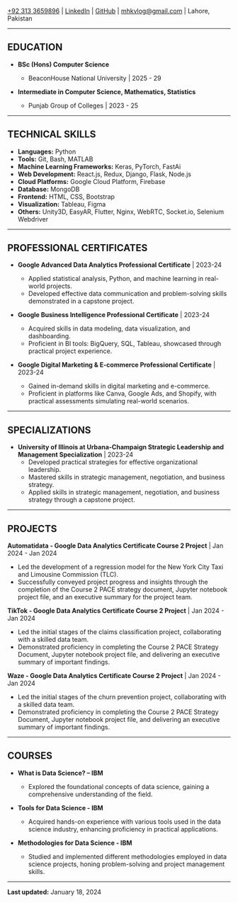 [+92 313 3659896](tel:+923133659896) | [LinkedIn](https://www.linkedin.com/in/haidarkhan) | [GitHub](https://github.com/mhaidarkhan) | [mhkvlog@gmail.com](mailto:mhkvlog@gmail.com) | Lahore, Pakistan

---

## EDUCATION
- **BSc (Hons) Computer Science**
  - BeaconHouse National University | 2025 - 29

- **Intermediate in Computer Science, Mathematics, Statistics**
  - Punjab Group of Colleges | 2023 - 25

---

## TECHNICAL SKILLS
- **Languages:** Python
- **Tools:** Git, Bash, MATLAB
- **Machine Learning Frameworks:** Keras, PyTorch, FastAi
- **Web Development:** React.js, Redux, Django, Flask, Node.js
- **Cloud Platforms:** Google Cloud Platform, Firebase
- **Database:** MongoDB
- **Frontend:** HTML, CSS, Bootstrap
- **Visualization:** Tableau, Figma
- **Others:** Unity3D, EasyAR, Flutter, Nginx, WebRTC, Socket.io, Selenium Webdriver

---

## PROFESSIONAL CERTIFICATES
- **Google Advanced Data Analytics Professional Certificate** | 2023-24
  - Applied statistical analysis, Python, and machine learning in real-world projects.
  - Developed effective data communication and problem-solving skills demonstrated in a capstone project.

- **Google Business Intelligence Professional Certificate** | 2023-24
  - Acquired skills in data modeling, data visualization, and dashboarding.
  - Proficient in BI tools: BigQuery, SQL, Tableau, showcased through practical project experience.

- **Google Digital Marketing & E-commerce Professional Certificate** | 2023-24
  - Gained in-demand skills in digital marketing and e-commerce.
  - Proficient in platforms like Canva, Google Ads, and Shopify, with practical assessments simulating real-world scenarios.

---

## SPECIALIZATIONS
- **University of Illinois at Urbana-Champaign Strategic Leadership and Management Specialization** | 2023-24
  - Developed practical strategies for effective organizational leadership.
  - Mastered skills in strategic management, negotiation, and business strategy.
  - Applied skills in strategic management, negotiation, and business strategy through a capstone project.

---

## PROJECTS
**Automatidata - Google Data Analytics Certificate Course 2 Project** | Jan 2024 - Jan 2024
- Led the development of a regression model for the New York City Taxi and Limousine Commission (TLC).
- Successfully conveyed project progress and insights through the completion of the Course 2 PACE strategy document, Jupyter notebook project file, and an executive summary for the project team.

**TikTok - Google Data Analytics Certificate Course 2 Project** | Jan 2024 - Jan 2024
- Led the initial stages of the claims classification project, collaborating with a skilled data team.
- Demonstrated proficiency in completing the Course 2 PACE Strategy Document, Jupyter notebook project file, and delivering an executive summary of important findings.

**Waze - Google Data Analytics Certificate Course 2 Project** | Jan 2024 - Jan 2024
- Led the initial stages of the churn prevention project, collaborating with a skilled data team.
- Demonstrated proficiency in completing the Course 2 PACE Strategy Document, Jupyter notebook project file, and delivering an executive summary of important findings.

---

## COURSES
- **What is Data Science? – IBM**
  - Explored the foundational concepts of data science, gaining a comprehensive understanding of the field.

- **Tools for Data Science - IBM**
  - Acquired hands-on experience with various tools used in the data science industry, enhancing proficiency in practical applications.

- **Methodologies for Data Science - IBM**
  - Studied and implemented different methodologies employed in data science projects, honing problem-solving and project management skills.

---

**Last updated:** January 18, 2024
